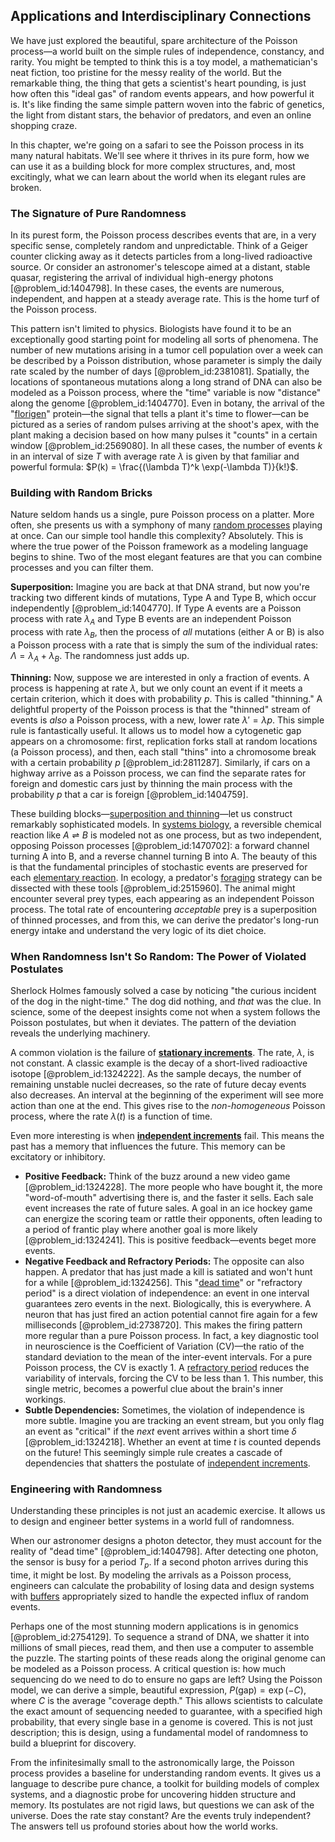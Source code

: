## Applications and Interdisciplinary Connections

We have just explored the beautiful, spare architecture of the Poisson process—a world built on the simple rules of independence, constancy, and rarity. You might be tempted to think this is a toy model, a mathematician's neat fiction, too pristine for the messy reality of the world. But the remarkable thing, the thing that gets a scientist's heart pounding, is just how often this "ideal gas" of random events appears, and how powerful it is. It's like finding the same simple pattern woven into the fabric of genetics, the light from distant stars, the behavior of predators, and even an online shopping craze.

In this chapter, we're going on a safari to see the Poisson process in its many natural habitats. We'll see where it thrives in its pure form, how we can use it as a building block for more complex structures, and, most excitingly, what we can learn about the world when its elegant rules are broken.

### The Signature of Pure Randomness

In its purest form, the Poisson process describes events that are, in a very specific sense, completely random and unpredictable. Think of a Geiger counter clicking away as it detects particles from a long-lived radioactive source. Or consider an astronomer's telescope aimed at a distant, stable quasar, registering the arrival of individual high-energy photons [@problem_id:1404798]. In these cases, the events are numerous, independent, and happen at a steady average rate. This is the home turf of the Poisson process.

This pattern isn't limited to physics. Biologists have found it to be an exceptionally good starting point for modeling all sorts of phenomena. The number of new mutations arising in a tumor cell population over a week can be described by a Poisson distribution, whose parameter is simply the daily rate scaled by the number of days [@problem_id:2381081]. Spatially, the locations of spontaneous mutations along a long strand of DNA can also be modeled as a Poisson process, where the "time" variable is now "distance" along the genome [@problem_id:1404770]. Even in botany, the arrival of the "[florigen](@article_id:150108)" protein—the signal that tells a plant it's time to flower—can be pictured as a series of random pulses arriving at the shoot's apex, with the plant making a decision based on how many pulses it "counts" in a certain window [@problem_id:2569080]. In all these cases, the number of events $k$ in an interval of size $T$ with average rate $\lambda$ is given by that familiar and powerful formula: $P(k) = \frac{(\lambda T)^k \exp(-\lambda T)}{k!}$.

### Building with Random Bricks

Nature seldom hands us a single, pure Poisson process on a platter. More often, she presents us with a symphony of many [random processes](@article_id:267993) playing at once. Can our simple tool handle this complexity? Absolutely. This is where the true power of the Poisson framework as a modeling language begins to shine. Two of the most elegant features are that you can combine processes and you can filter them.

**Superposition:** Imagine you are back at that DNA strand, but now you're tracking two different kinds of mutations, Type A and Type B, which occur independently [@problem_id:1404770]. If Type A events are a Poisson process with rate $\lambda_A$ and Type B events are an independent Poisson process with rate $\lambda_B$, then the process of *all* mutations (either A or B) is also a Poisson process with a rate that is simply the sum of the individual rates: $\Lambda = \lambda_A + \lambda_B$. The randomness just adds up.

**Thinning:** Now, suppose we are interested in only a fraction of events. A process is happening at rate $\lambda$, but we only count an event if it meets a certain criterion, which it does with probability $p$. This is called "thinning." A delightful property of the Poisson process is that the "thinned" stream of events is *also* a Poisson process, with a new, lower rate $\lambda' = \lambda p$. This simple rule is fantastically useful. It allows us to model how a cytogenetic gap appears on a chromosome: first, replication forks stall at random locations (a Poisson process), and then, each stall "thins" into a chromosome break with a certain probability $p$ [@problem_id:2811287]. Similarly, if cars on a highway arrive as a Poisson process, we can find the separate rates for foreign and domestic cars just by thinning the main process with the probability $p$ that a car is foreign [@problem_id:1404759].

These building blocks—[superposition and thinning](@article_id:271132)—let us construct remarkably sophisticated models. In [systems biology](@article_id:148055), a reversible chemical reaction like $A \rightleftharpoons B$ is modeled not as one process, but as two independent, opposing Poisson processes [@problem_id:1470702]: a forward channel turning A into B, and a reverse channel turning B into A. The beauty of this is that the fundamental principles of stochastic events are preserved for each [elementary reaction](@article_id:150552). In ecology, a predator's [foraging](@article_id:180967) strategy can be dissected with these tools [@problem_id:2515960]. The animal might encounter several prey types, each appearing as an independent Poisson process. The total rate of encountering *acceptable* prey is a superposition of thinned processes, and from this, we can derive the predator's long-run energy intake and understand the very logic of its diet choice.

### When Randomness Isn't So Random: The Power of Violated Postulates

Sherlock Holmes famously solved a case by noticing "the curious incident of the dog in the night-time." The dog did nothing, and *that* was the clue. In science, some of the deepest insights come not when a system follows the Poisson postulates, but when it deviates. The pattern of the deviation reveals the underlying machinery.

A common violation is the failure of **[stationary increments](@article_id:262796)**. The rate, $\lambda$, is not constant. A classic example is the decay of a short-lived radioactive isotope [@problem_id:1324222]. As the sample decays, the number of remaining unstable nuclei decreases, so the rate of future decay events also decreases. An interval at the beginning of the experiment will see more action than one at the end. This gives rise to the *non-homogeneous* Poisson process, where the rate $\lambda(t)$ is a function of time.

Even more interesting is when **[independent increments](@article_id:261669)** fail. This means the past has a memory that influences the future. This memory can be excitatory or inhibitory.
*   **Positive Feedback:** Think of the buzz around a new video game [@problem_id:1324228]. The more people who have bought it, the more "word-of-mouth" advertising there is, and the faster it sells. Each sale event increases the rate of future sales. A goal in an ice hockey game can energize the scoring team or rattle their opponents, often leading to a period of frantic play where another goal is more likely [@problem_id:1324241]. This is positive feedback—events beget more events.
*   **Negative Feedback and Refractory Periods:** The opposite can also happen. A predator that has just made a kill is satiated and won't hunt for a while [@problem_id:1324256]. This "[dead time](@article_id:272993)" or "refractory period" is a direct violation of independence: an event in one interval guarantees zero events in the next. Biologically, this is everywhere. A neuron that has just fired an action potential cannot fire again for a few milliseconds [@problem_id:2738720]. This makes the firing pattern more regular than a pure Poisson process. In fact, a key diagnostic tool in neuroscience is the Coefficient of Variation (CV)—the ratio of the standard deviation to the mean of the inter-event intervals. For a pure Poisson process, the CV is exactly 1. A [refractory period](@article_id:151696) reduces the variability of intervals, forcing the CV to be less than 1. This number, this single metric, becomes a powerful clue about the brain's inner workings.
*   **Subtle Dependencies:** Sometimes, the violation of independence is more subtle. Imagine you are tracking an event stream, but you only flag an event as "critical" if the *next* event arrives within a short time $\delta$ [@problem_id:1324218]. Whether an event at time $t$ is counted depends on the future! This seemingly simple rule creates a cascade of dependencies that shatters the postulate of [independent increments](@article_id:261669).

### Engineering with Randomness

Understanding these principles is not just an academic exercise. It allows us to design and engineer better systems in a world full of randomness.

When our astronomer designs a photon detector, they must account for the reality of "dead time" [@problem_id:1404798]. After detecting one photon, the sensor is busy for a period $T_p$. If a second photon arrives during this time, it might be lost. By modeling the arrivals as a Poisson process, engineers can calculate the probability of losing data and design systems with [buffers](@article_id:136749) appropriately sized to handle the expected influx of random events.

Perhaps one of the most stunning modern applications is in genomics [@problem_id:2754129]. To sequence a strand of DNA, we shatter it into millions of small pieces, read them, and then use a computer to assemble the puzzle. The starting points of these reads along the original genome can be modeled as a Poisson process. A critical question is: how much sequencing do we need to do to ensure no gaps are left? Using the Poisson model, we can derive a simple, beautiful expression, $P(\text{gap}) = \exp(-C)$, where $C$ is the average "coverage depth." This allows scientists to calculate the exact amount of sequencing needed to guarantee, with a specified high probability, that every single base in a genome is covered. This is not just description; this is design, using a fundamental model of randomness to build a blueprint for discovery.

From the infinitesimally small to the astronomically large, the Poisson process provides a baseline for understanding random events. It gives us a language to describe pure chance, a toolkit for building models of complex systems, and a diagnostic probe for uncovering hidden structure and memory. Its postulates are not rigid laws, but questions we can ask of the universe. Does the rate stay constant? Are the events truly independent? The answers tell us profound stories about how the world works.
